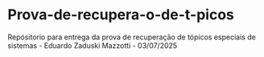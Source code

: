 # Prova-de-recupera-o-de-t-picos
Repósitorio para entrega da prova de recuperação de tópicos especiais de sistemas - Eduardo Zaduski Mazzotti - 03/07/2025
